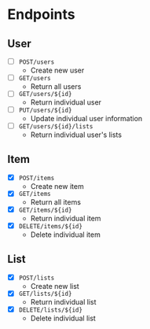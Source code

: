 # Endpoints

## User
* [ ] `POST/users`
   * Create new user
* [ ] `GET/users`
    * Return all users
* [ ] `GET/users/${id}`
    * Return individual user
* [ ] `PUT/users/${id}`
    * Update individual user information
* [ ] `GET/users/${id}/lists`
    * Return individual user's lists

## Item
* [x] `POST/items`
   * Create new item
* [x] `GET/items`
    * Return all items
* [x] `GET/items/${id}`
    * Return individual item
* [x] `DELETE/items/${id}`
    * Delete individual item

## List
* [x] `POST/lists`
   * Create new list
* [x] `GET/lists/${id}`
    * Return individual list
* [x] `DELETE/lists/${id}`
    * Delete individual list
